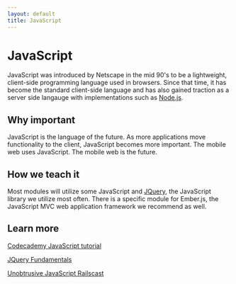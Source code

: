 ```yaml
---
layout: default
title: JavaScript
---
```


JavaScript
===

JavaScript was introduced by Netscape in the mid 90's to be a lightweight, client-side programming language used in browsers.  Since that time, it has become the standard client-side language and has also gained traction as a server side langauge with implementations such as [Node.js](http://nodejs.org/).


Why important
---

JavaScript is the language of the future.  As more applications move functionality to the client, JavaScript becomes more important.  The mobile web uses JavaScript. The mobile web is the future.


How we teach it
---

Most modules will utilize some JavaScript and [JQuery](http://jquery.com/), the JavaScript library we utilize most often. There is a specific module for Ember.js, the JavaScript MVC web application framework we recommend as well.

Learn more
---

[Codecademy JavaScript tutorial](http://www.codecademy.com/tracks/javascript)

[JQuery Fundamentals](http://jqfundamentals.com/)

[Unobtrusive JavaScript Railscast](http://railscasts.com/episodes/205-unobtrusive-javascript)

